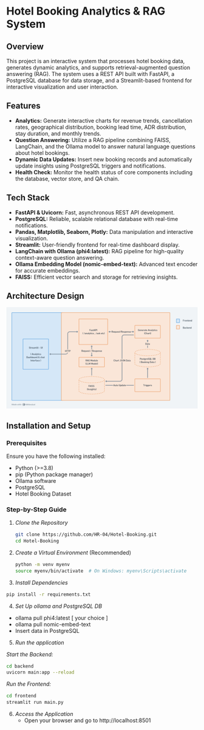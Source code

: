 # Hotel Booking Analytics & RAG System

## Overview

This project is an interactive system that processes hotel booking data, generates dynamic analytics, and supports retrieval-augmented question answering (RAG). The system uses a REST API built with FastAPI, a PostgreSQL database for data storage, and a Streamlit-based frontend for interactive visualization and user interaction.

## Features

- **Analytics:** Generate interactive charts for revenue trends, cancellation rates, geographical distribution, booking lead time, ADR distribution, stay duration, and monthly trends.
- **Question Answering:** Utilize a RAG pipeline combining FAISS, LangChain, and the Ollama model to answer natural language questions about hotel bookings.
- **Dynamic Data Updates:** Insert new booking records and automatically update insights using PostgreSQL triggers and notifications.
- **Health Check:** Monitor the health status of core components including the database, vector store, and QA chain.

## Tech Stack

- **FastAPI & Uvicorn:** Fast, asynchronous REST API development.
- **PostgreSQL:** Reliable, scalable relational database with real-time notifications.
- **Pandas, Matplotlib, Seaborn, Plotly:** Data manipulation and interactive visualization.
- **Streamlit:** User-friendly frontend for real-time dashboard display.
- **LangChain with Ollama (phi4:latest):** RAG pipeline for high-quality context-aware question answering.
- **Ollama Embedding Model (nomic-embed-text):** Advanced text encoder for accurate embeddings.
- **FAISS:** Efficient vector search and storage for retrieving insights.

## Architecture Design
![System Architecture Design](images/hotel_booking_architecture.png)

## Installation and Setup

### Prerequisites

Ensure you have the following installed:

- Python (>=3.8)
- pip (Python package manager)
- Ollama software
- PostgreSQL
- Hotel Booking Dataset

### Step-by-Step Guide

1. *Clone the Repository*

   ```bash 
   git clone https://github.com/HR-04/Hotel-Booking.git
   cd Hotel-Booking
   ```
2. *Create a Virtual Environment* (Recommended)
   
   ```bash 
   python -m venv myenv
   source myenv/bin/activate  # On Windows: myenv\Scripts\activate
   ```
3. *Install Dependencies*
   
```bash
pip install -r requirements.txt
```
   
4. *Set Up ollama and PostgreSQL DB*

  - ollama pull phi4:latest [ your choice ]
  - ollama pull nomic-embed-text
  - Insert data in PostgreSQL
     
5. *Run the application*

*Start the Backend:*

   ```bash
   cd backend
   uvicorn main:app --reload
   ```

*Run the Frontend:*

   ```bash
   cd frontend
   streamlit run main.py
   ```

   
6. *Access the Application*
   - Open your browser and go to http://localhost:8501






